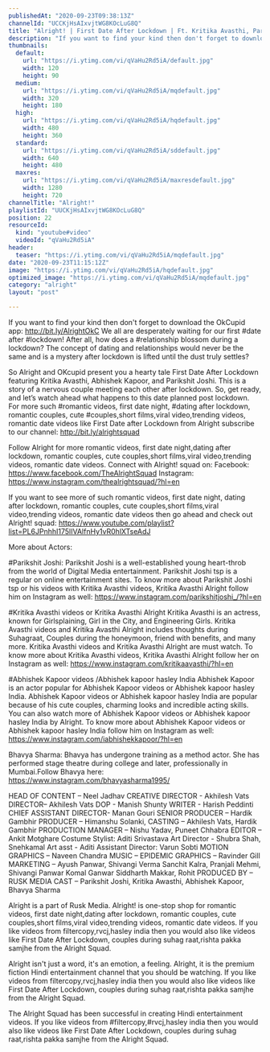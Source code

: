 ```yaml
---
publishedAt: "2020-09-23T09:38:13Z"
channelId: "UCCKjHsAIxvjtWG8KOcLuG8Q"
title: "Alright! | First Date After Lockdown | Ft. Kritika Avasthi, Parikshit Joshi & Abhishek Kapoor"
description: "If you want to find your kind then don't forget to download the OkCupid app: http://bit.ly/AlrightOkC\nWe all are desperately waiting for our first #date after #lockdown! After all, how does a #relationship blossom during a lockdown? The concept of dating and relationships would never be the same and is a mystery after lockdown is lifted until the dust truly settles?\n\nSo Alright and OKcupid present you a hearty tale First Date After Lockdown featuring Kritika Avasthi, Abhishek Kapoor, and Parikshit Joshi. This is a story of a nervous couple meeting each other after lockdown. So, get ready, and let’s watch ahead what happens to this date planned post lockdown. For more such #romantic videos, first date night, #dating after lockdown, romantic couples, cute #couples,short films,viral video,trending videos, romantic date videos like First Date after Lockdown from Alright subscribe to our channel: http://bit.ly/alrightsquad\n\nFollow Alright for more romantic videos, first date night,dating after lockdown, romantic couples, cute couples,short films,viral video,trending videos, romantic date videos. Connect with Alright! squad on:\nFacebook: https://www.facebook.com/TheAlrightSquad\nInstagram: https://www.instagram.com/thealrightsquad/?hl=en\n\nIf you want to see more of such romantic videos, first date night, dating after lockdown, romantic couples, cute couples,short films,viral video,trending videos, romantic date videos then go ahead and check out Alright! squad: https://www.youtube.com/playlist?list=PL6JPnhhI175lIVAlfnHy1vR0hlXTseAdJ\n\nMore about Actors:\n\n#Parikshit Joshi: Parikshit Joshi is a well-established young heart-throb from the world of Digital Media entertainment. Parikshit Joshi tsp is a regular on online entertainment sites. To know more about Parikshit Joshi tsp or his videos with Kritika Avasthi videos, Kritika Avasthi Alright follow him on Instagram as well: https://www.instagram.com/parikshitjoshi_/?hl=en\n\n#Kritika Avasthi videos or Kritika Avasthi Alright\nKritika Avasthi is an actress, known for Girlsplaining, Girl in the City, and Engineering Girls. Kritika Avasthi videos and Kritika Avasthi Alright includes thoughts during Suhagraat, Couples during the honeymoon, friend with benefits, and many more. Kritika Avasthi videos and Kritika Avasthi Alright are must watch. To know more about Kritika Avasthi videos, Kritika Avasthi Alright follow her on Instagram as well: https://www.instagram.com/kritikaavasthi/?hl=en\n\n#Abhishek Kapoor videos /Abhishek kapoor hasley India \nAbhishek Kapoor is an actor popular for Abhishek Kapoor videos or Abhishek kapoor hasley India. Abhishek Kapoor videos or Abhishek kapoor hasley India are popular because of his cute couples, charming looks and incredible acting skills. You can also watch more of Abhishek Kapoor videos or Abhishek kapoor hasley India by Alright. To know more about Abhishek Kapoor videos or Abhishek kapoor hasley India follow him on Instagram as well: https://www.instagram.com/iabhishekkapoor/?hl=en\n\nBhavya Sharma:\nBhavya has undergone training as a method actor. She has performed stage theatre during college and later, professionally in Mumbai.Follow Bhavya here: https://www.instagram.com/bhavyasharma1995/\n\nHEAD OF CONTENT – Neel Jadhav\nCREATIVE DIRECTOR - Akhilesh Vats\nDIRECTOR– Akhilesh Vats\nDOP - Manish Shunty\nWRITER - Harish Peddinti \nCHIEF ASSISTANT DIRECTOR- Manan Gouri\nSENIOR PRODUCER – Hardik Gambhir\nPRODUCER – Himanshu Solanki,\nCASTING – Akhilesh Vats, Hardik Gambhir\nPRODUCTION MANAGER – Nishu Yadav, Puneet Chhabra\nEDITOR –  Ankit Motghare \nCostume Stylist: Aditi Srivastava\nArt Director - Shubra Shah, Snehkamal\nArt asst - Aditi\nAssistant Director: Varun Sobti\nMOTION GRAPHICS –  Naveen Chandra\nMUSIC – EPIDEMIC\nGRAPHICS – Ravinder Gill\nMARKETING – Ayush Panwar, Shivangi Verma Sanchit Kalra, Pranjali Mehmi, Shivangi Panwar Komal Ganwar Siddharth Makkar, Rohit\nPRODUCED BY – RUSK MEDIA\nCAST – Parikshit Joshi, Kritika Awasthi, Abhishek Kapoor, Bhavya Sharma\n\nAlright is a part of Rusk Media. Alright! is one-stop shop for romantic videos, first date night,dating after lockdown, romantic couples, cute couples,short films,viral video,trending videos, romantic date videos. If you like videos from filtercopy,rvcj,hasley india then you would also like videos like First Date After Lockdown, couples during suhag raat,rishta pakka samjhe from the Alright Squad. \n\nAlright isn't just a word, it's an emotion, a feeling. Alright, it is the premium fiction Hindi entertainment channel that you should be watching. If you like videos from filtercopy,rvcj,hasley india then you would also like videos like First Date After Lockdown, couples during suhag raat,rishta pakka samjhe from the Alright Squad. \n\nThe Alright Squad has been successful in creating Hindi entertainment videos. If you like videos from #filtercopy,#rvcj,hasley india then you would also like videos like First Date After Lockdown, couples during suhag raat,rishta pakka samjhe from the Alright Squad."
thumbnails:
  default:
    url: "https://i.ytimg.com/vi/qVaHu2Rd5iA/default.jpg"
    width: 120
    height: 90
  medium:
    url: "https://i.ytimg.com/vi/qVaHu2Rd5iA/mqdefault.jpg"
    width: 320
    height: 180
  high:
    url: "https://i.ytimg.com/vi/qVaHu2Rd5iA/hqdefault.jpg"
    width: 480
    height: 360
  standard:
    url: "https://i.ytimg.com/vi/qVaHu2Rd5iA/sddefault.jpg"
    width: 640
    height: 480
  maxres:
    url: "https://i.ytimg.com/vi/qVaHu2Rd5iA/maxresdefault.jpg"
    width: 1280
    height: 720
channelTitle: "Alright!"
playlistId: "UUCKjHsAIxvjtWG8KOcLuG8Q"
position: 22
resourceId:
  kind: "youtube#video"
  videoId: "qVaHu2Rd5iA"
header:
  teaser: "https://i.ytimg.com/vi/qVaHu2Rd5iA/mqdefault.jpg"
date: "2020-09-23T11:15:12Z"
image: "https://i.ytimg.com/vi/qVaHu2Rd5iA/hqdefault.jpg"
optimized_image: "https://i.ytimg.com/vi/qVaHu2Rd5iA/mqdefault.jpg"
category: "alright"
layout: "post"

---
```

If you want to find your kind then don't forget to download the OkCupid app: http://bit.ly/AlrightOkC
We all are desperately waiting for our first #date after #lockdown! After all, how does a #relationship blossom during a lockdown? The concept of dating and relationships would never be the same and is a mystery after lockdown is lifted until the dust truly settles?

So Alright and OKcupid present you a hearty tale First Date After Lockdown featuring Kritika Avasthi, Abhishek Kapoor, and Parikshit Joshi. This is a story of a nervous couple meeting each other after lockdown. So, get ready, and let’s watch ahead what happens to this date planned post lockdown. For more such #romantic videos, first date night, #dating after lockdown, romantic couples, cute #couples,short films,viral video,trending videos, romantic date videos like First Date after Lockdown from Alright subscribe to our channel: http://bit.ly/alrightsquad

Follow Alright for more romantic videos, first date night,dating after lockdown, romantic couples, cute couples,short films,viral video,trending videos, romantic date videos. Connect with Alright! squad on:
Facebook: https://www.facebook.com/TheAlrightSquad
Instagram: https://www.instagram.com/thealrightsquad/?hl=en

If you want to see more of such romantic videos, first date night, dating after lockdown, romantic couples, cute couples,short films,viral video,trending videos, romantic date videos then go ahead and check out Alright! squad: https://www.youtube.com/playlist?list=PL6JPnhhI175lIVAlfnHy1vR0hlXTseAdJ

More about Actors:

#Parikshit Joshi: Parikshit Joshi is a well-established young heart-throb from the world of Digital Media entertainment. Parikshit Joshi tsp is a regular on online entertainment sites. To know more about Parikshit Joshi tsp or his videos with Kritika Avasthi videos, Kritika Avasthi Alright follow him on Instagram as well: https://www.instagram.com/parikshitjoshi_/?hl=en

#Kritika Avasthi videos or Kritika Avasthi Alright
Kritika Avasthi is an actress, known for Girlsplaining, Girl in the City, and Engineering Girls. Kritika Avasthi videos and Kritika Avasthi Alright includes thoughts during Suhagraat, Couples during the honeymoon, friend with benefits, and many more. Kritika Avasthi videos and Kritika Avasthi Alright are must watch. To know more about Kritika Avasthi videos, Kritika Avasthi Alright follow her on Instagram as well: https://www.instagram.com/kritikaavasthi/?hl=en

#Abhishek Kapoor videos /Abhishek kapoor hasley India 
Abhishek Kapoor is an actor popular for Abhishek Kapoor videos or Abhishek kapoor hasley India. Abhishek Kapoor videos or Abhishek kapoor hasley India are popular because of his cute couples, charming looks and incredible acting skills. You can also watch more of Abhishek Kapoor videos or Abhishek kapoor hasley India by Alright. To know more about Abhishek Kapoor videos or Abhishek kapoor hasley India follow him on Instagram as well: https://www.instagram.com/iabhishekkapoor/?hl=en

Bhavya Sharma:
Bhavya has undergone training as a method actor. She has performed stage theatre during college and later, professionally in Mumbai.Follow Bhavya here: https://www.instagram.com/bhavyasharma1995/

HEAD OF CONTENT – Neel Jadhav
CREATIVE DIRECTOR - Akhilesh Vats
DIRECTOR– Akhilesh Vats
DOP - Manish Shunty
WRITER - Harish Peddinti 
CHIEF ASSISTANT DIRECTOR- Manan Gouri
SENIOR PRODUCER – Hardik Gambhir
PRODUCER – Himanshu Solanki,
CASTING – Akhilesh Vats, Hardik Gambhir
PRODUCTION MANAGER – Nishu Yadav, Puneet Chhabra
EDITOR –  Ankit Motghare 
Costume Stylist: Aditi Srivastava
Art Director - Shubra Shah, Snehkamal
Art asst - Aditi
Assistant Director: Varun Sobti
MOTION GRAPHICS –  Naveen Chandra
MUSIC – EPIDEMIC
GRAPHICS – Ravinder Gill
MARKETING – Ayush Panwar, Shivangi Verma Sanchit Kalra, Pranjali Mehmi, Shivangi Panwar Komal Ganwar Siddharth Makkar, Rohit
PRODUCED BY – RUSK MEDIA
CAST – Parikshit Joshi, Kritika Awasthi, Abhishek Kapoor, Bhavya Sharma

Alright is a part of Rusk Media. Alright! is one-stop shop for romantic videos, first date night,dating after lockdown, romantic couples, cute couples,short films,viral video,trending videos, romantic date videos. If you like videos from filtercopy,rvcj,hasley india then you would also like videos like First Date After Lockdown, couples during suhag raat,rishta pakka samjhe from the Alright Squad. 

Alright isn't just a word, it's an emotion, a feeling. Alright, it is the premium fiction Hindi entertainment channel that you should be watching. If you like videos from filtercopy,rvcj,hasley india then you would also like videos like First Date After Lockdown, couples during suhag raat,rishta pakka samjhe from the Alright Squad. 

The Alright Squad has been successful in creating Hindi entertainment videos. If you like videos from #filtercopy,#rvcj,hasley india then you would also like videos like First Date After Lockdown, couples during suhag raat,rishta pakka samjhe from the Alright Squad.